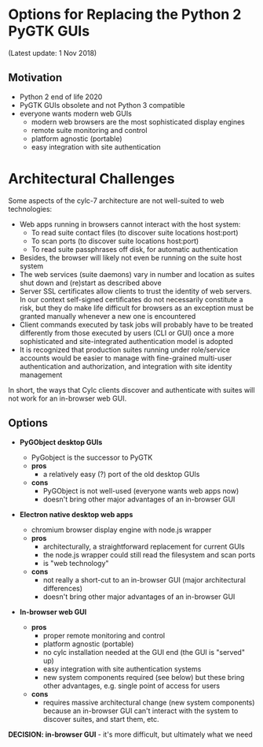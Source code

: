 # Options for Replacing the Python 2 PyGTK GUIs

(Latest update: 1 Nov 2018)

## Motivation

- Python 2 end of life 2020
- PyGTK GUIs obsolete and not Python 3 compatible
- everyone wants modern web GUIs
  - modern web browsers are the most sophisticated display engines
  - remote suite monitoring and control
  - platform agnostic (portable)
  - easy integration with site authentication

# Architectural Challenges

Some aspects of the cylc-7 architecture are not well-suited to web technologies:
- Web apps running in browsers cannot interact with the host system:
  - To read suite contact files (to discover suite locations host:port)
  - To scan ports (to discover suite locations host:port)
  - To read suite passphrases off disk, for automatic authentication
- Besides, the browser will likely not even be running on the suite host system
- The web services (suite daemons) vary in number and location as suites shut
  down and (re)start as described above
- Server SSL certificates allow clients to trust the identity of web servers.
  In our context self-signed certificates do not necessarily constitute a risk,
  but they do make life difficult for browsers as an exception must be granted
  manually whenever a new one is encountered
- Client commands executed by task jobs will probably have to be treated
  differently from those executed by users (CLI or GUI) once a more
  sophisticated and site-integrated authentication model is adopted
- It is recognized that production suites running under role/service accounts
  would be easier to manage with fine-grained multi-user authentication and
  authorization, and integration with site identity management

In short, the ways that Cylc clients discover and authenticate with suites will
not work for an in-browser web GUI.

## Options

- __PyGObject desktop GUIs__
  - PyGobject is the successor to PyGTK
  - __pros__
    - a relatively easy (?) port of the old desktop GUIs
  - __cons__
    - PyGObject is not well-used (everyone wants web apps now)
    - doesn't bring other major advantages of an in-browser GUI

- __Electron native desktop web apps__
  - chromium browser display engine with node.js wrapper
  - __pros__
    - architecturally, a straightforward replacement for current GUIs
    - the node.js wrapper could still read the filesystem and scan ports
    - is "web technology"
  - __cons__
    - not really a short-cut to an in-browser GUI (major architectural differences)
    - doesn't bring other major advantages of an in-browser GUI

- __In-browser web GUI__
  - __pros__
    - proper remote monitoring and control
    - platform agnostic (portable)
    - no cylc installation needed at the GUI end (the GUI is "served" up)
    - easy integration with site authentication systems
    - new system components required (see below) but these bring other
      advantages, e.g. single point of access for users
  - __cons__
    - requires massive architectural change (new system components) because
      an in-browser GUI can't interact with the system to discover suites, and
      start them, etc.
      
__DECISION: in-browser GUI__ - it's more difficult, but ultimately what we need


